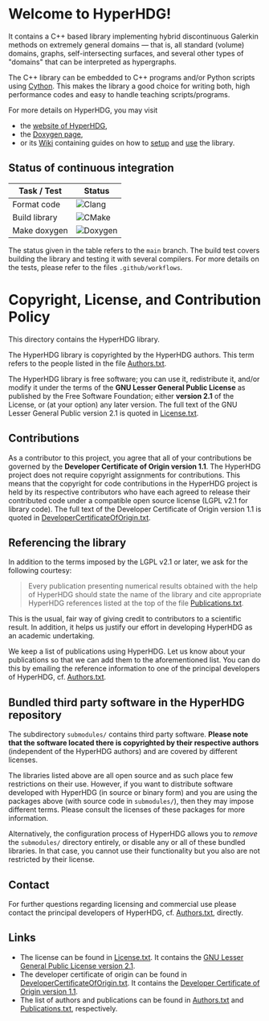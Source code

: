 # Welcome to HyperHDG!

It contains a C++ based library implementing hybrid discontinuous Galerkin methods on extremely
general domains &mdash; that is, all standard (volume) domains, graphs, self-intersecting surfaces,
and several other types of "domains" that can be interpreted as hypergraphs.

The C++ library can be embedded to C++ programs and/or Python scripts using [Cython](
https://cython.org/). This makes the library a good choice for writing both, high performance codes
and easy to handle teaching scripts/programs.

For more details on HyperHDG, you may visit

- the [website of HyperHDG](https://andreasrupp.github.io/HyperHDG),
- the [Doxygen page](https://hyperhdg.github.io/auto_pages/doxygen),
- or its [Wiki](https://github.com/AndreasRupp/HyperHDG/wiki) containing guides on how to [setup](
https://github.com/AndreasRupp/HyperHDG/wiki/Setup) and [use](
https://github.com/AndreasRupp/HyperHDG/wiki/Usage) the library.


## Status of continuous integration

<div style="text-align:center">

| Task / Test   | Status                                                                          |
|---------------|---------------------------------------------------------------------------------|
| Format code   | ![Clang](https://github.com/AndreasRupp/HyperHDG/workflows/Clang/badge.svg)     |
| Build library | ![CMake](https://github.com/AndreasRupp/HyperHDG/workflows/CMake/badge.svg)     |
| Make doxygen  | ![Doxygen](https://github.com/AndreasRupp/HyperHDG/workflows/Doxygen/badge.svg) |

</div>

The status given in the table refers to the `main` branch. The build test covers building the
library and testing it with several compilers. For more details on the tests, please refer to the
files `.github/workflows`.


# Copyright, License, and Contribution Policy

This directory contains the HyperHDG library.

The HyperHDG library is copyrighted by the HyperHDG authors. This term refers to the people listed
in the file [Authors.txt](Authors.txt).

The HyperHDG library is free software; you can use it, redistribute it, and/or modify it under the 
terms of the <b>GNU Lesser General Public License</b> as published by the Free Software Foundation; 
either <b>version 2.1</b> of the License, or (at your option) any later version. The full text of
the GNU Lesser General Public version 2.1 is quoted in [License.txt](License.txt).


## Contributions

As a contributor to this project, you agree that all of your contributions be governed by the
<b>Developer Certificate of Origin version 1.1</b>. The HyperHDG project does not require copyright
assignments for contributions. This means that the copyright for code contributions in the HyperHDG
project is held by its respective contributors who have each agreed to release their contributed
code under a compatible open source license (LGPL v2.1 for library code). The full text of the 
Developer Certificate of Origin version 1.1 is quoted in [DeveloperCertificateOfOrigin.txt](
DeveloperCertificateOfOrigin.txt).


## Referencing the library

In addition to the terms imposed by the LGPL v2.1 or later, we ask for the following courtesy:

> Every publication presenting numerical results obtained with the help of HyperHDG should state the
> name of the library and cite appropriate HyperHDG references listed at the top of the file
> [Publications.txt](Publications.txt).

This is the usual, fair way of giving credit to contributors to a scientific result. In addition, it
helps us justify our effort in developing HyperHDG as an academic undertaking.

We keep a list of publications using HyperHDG. Let us know about your publications so that we can 
add them to the aforementioned list. You can do this by emailing the reference information to one of
the principal developers of HyperHDG, cf. [Authors.txt](Authors.txt).


## Bundled third party software in the HyperHDG repository

The subdirectory `submodules/` contains third party software. <b>Please note that the software
located there is copyrighted by their respective authors</b> (independent of the HyperHDG authors)
and are covered by different licenses.

The libraries listed above are all open source and as such place few restrictions on their use.
However, if you want to distribute software developed with HyperHDG (in source or binary form) and
you are using the packages above (with source code in `submodules/`), then they may impose
different terms. Please consult the licenses of these packages for more information.

Alternatively, the configuration process of HyperHDG allows you to <i>remove</i> the `submodules/`
directory entirely, or disable any or all of these bundled libraries. In that case, you cannot use
their functionality but you also are not restricted by their license.


## Contact

For further questions regarding licensing and commercial use please contact the principal developers
of HyperHDG, cf. [Authors.txt](Authors.txt), directly.


## Links

- The license can be found in [License.txt](License.txt). It contains the [GNU Lesser General Public
License version 2.1](https://www.gnu.org/licenses/old-licenses/lgpl-2.1.en.html).
- The developer certificate of origin can be found in 
[DeveloperCertificateOfOrigin.txt](DeveloperCertificateOfOrigin.txt). It contains the [Developer 
Certificate of Origin version 1.1](https://developercertificate.org/).
- The list of authors and publications can be found in [Authors.txt](Authors.txt) and 
[Publications.txt](Publications.txt), respectively.
